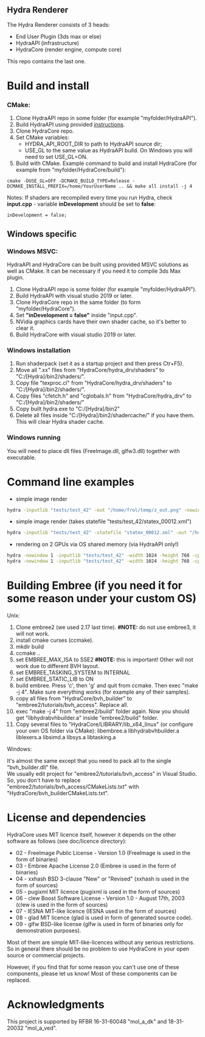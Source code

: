 ## Hydra Renderer
The Hydra Renderer consists of 3 heads:

- End User Plugin (3ds max or else)
- HydraAPI (infrastructure)
- HydraCore (render engine, compute core)

This repo contains the last one.

# Build and install

### CMake:
1. Clone HydraAPI repo in some folder (for example "myfolder/HydraAPI"). 
2. Build HydraAPI using provided [instructions](https://github.com/Ray-Tracing-Systems/HydraAPI/blob/master/README.md).
3. Clone HydraCore repo.
4. Set CMake variables:
    - HYDRA_API_ROOT_DIR to path to HydraAPI source dir;
    - USE_GL to the same value as HydraAPI build. On Windows you will need to set USE_GL=ON.
5. Build with CMake. Example command to build and install HydraCore (for example from "myfolder/HydraCore/build"):   
```shell
cmake -DUSE_GL=OFF -DCMAKE_BUILD_TYPE=Release -DCMAKE_INSTALL_PREFIX=/home/YourUserName .. && make all install -j 4
````

Notes:
If shaders are recompiled every time you run Hydra,
check **input.cpp** - variable **inDevelopment** should be set to **false**:
```shell
inDevelopment = false;
```

## Windows specific

### Windows MSVC:
HydraAPI and HydraCore can be built using provided MSVC solutions as well as CMake.
It can be necessary if you need it to compile 3ds Max plugin.
1. Clone HydraAPI repo is some folder (for example "myfolder/HydraAPI").
2. Build HydraAPI with visual studio 2019 or later.
3. Clone HydraCore repo in the same folder (to form "myfolder/HydraCore").
4. Set **"inDevelopment = false"** inside "input.cpp".
5. NVidia graphics cards have their own shader cache, so it's better to clear it.
6. Build HydraCore with visual studio 2019 or later.

### Windows installation
1. Run shaderpack (set it as a startup project and then press Ctr+F5).
2. Move all ".xx" files from "HydraCore/hydra_drv/shaders" to "C:/[Hydra]/bin2/shaders/".
3. Copy file "texproc.cl" from "HydraCore/hydra_drv/shaders" to "C:/[Hydra]/bin2/shaders/".
4. Copy files "cfetch.h" and "cglobals.h" from "HydraCore/hydra_drv" to "C:/[Hydra]/bin2/shaders/"
5. Copy built hydra.exe to "C:/[Hydra]/bin2"
6. Delete all files inside  "C:/[Hydra]/bin2/shadercache/" if you have them. This will clear Hydra shader cache.

### Windows running
You will need to place dll files (FreeImage.dll, glfw3.dll) together with executable.

# Command line examples

* simple image render
```bash
hydra -inputlib "tests/test_42" -out "/home/frol/temp/z_out.png" -nowindow 1 
```

* simple image render (takes statefile "tests/test_42/statex_00012.xml")
```bash
hydra -inputlib "tests/test_42" -statefile "statex_00012.xml" -out "/home/frol/temp/z_out.png" -nowindow 1 
```

* rendering on 2 GPUs via OS shared memory (via HydraAPI only!)
```bash
hydra -nowindow 1 -inputlib "tests/test_42" -width 1024 -height 768 -cpu_fb 0 -sharedimage hydraimage_1533639330288 -cl_device_id 0
hydra -nowindow 1 -inputlib "tests/test_42" -width 1024 -height 768 -cpu_fb 0 -sharedimage hydraimage_1533639330288 -cl_device_id 1
```

# Building Embree (if you need it for some reason under your custom OS)

Unix:

1. Clone embree2 (we used 2.17 last time). **#NOTE:** do not use embree3, it will not work.
2. install cmake curses (ccmake).
3. mkdir build
4. ccmake ..
5. set EMBREE_MAX_ISA to SSE2 **#NOTE:** this is important! Other will not work due to different BVH layout.
6. set EMBREE_TASKING_SYSTEM to INTERNAL
7. set EMBREE_STATIC_LIB to ON
8. build embree. Press 'c', then 'g' and quit from ccmake. Then exec "make -j 4".
   Make sure everything works (for example any of their samples). 
9. copy all files from "HydraCore/bvh_builder" to "embree2/tutorials/bvh_access". Replace all.
10. exec "make -j 4" from "embree2/build" folder again.
    Now you should get "libhydrabvhbuilder.a" inside "embree2/build" folder.
11. Copy several files to "HydraCore/LIBRARY/lib_x64_linux" (or configure your own OS folder via CMake):
    libembree.a
    libhydrabvhbuilder.a
    liblexers.a
    libsimd.a
    libsys.a
    libtasking.a

Windows:

It's almost the same except that you need to pack all to the single "bvh_builder.dll" file. \
We usually edit project for "embree2/tutorials/bvh_access" in Visual Studio. \
So, you don't have to replace "embree2/tutorials/bvh_access/CMakeLists.txt" with "HydraCore/bvh_builderCMakeLists.txt".

# License and dependencies

HydraCore uses MIT licence itself, however it depends on the other software as follows (see doc/licence directory):

* 02 - FreeImage Public License - Version 1.0 (FreeImage is used in the form of binaries)
* 03 - Embree Apache License 2.0 (Embree is used in the form of binaries)
* 04 - xxhash BSD 3-clause "New" or "Revised" (xxhash is used in the form of sources)
* 05 - pugixml MIT licence (pugixml is used in the form of sources)
* 06 - clew Boost Software License - Version 1.0 - August 17th, 2003 (clew is used in the form of sources)
* 07 - IESNA MIT-like licence (IESNA used in the form of sources)
* 08 - glad MIT licence (glad is used in form of generated source code).
* 09 - glfw BSD-like license (glfw is used in form of binaries only for demonstration purposes).

Most of them are simple MIT-like-licences without any serious restrictions. 
So in general there should be no problem to use HydraCore in your open source or commercial projects. 

However, if you find that for some reason you can't use one of these components, please let us know!
Most of these components can be replaced.

# Acknowledgments
This project is supported by RFBR 16-31-60048 "mol_a_dk" and 18-31-20032 "mol_a_ved".
